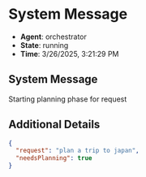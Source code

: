 # System Message

- **Agent**: orchestrator
- **State**: running
- **Time**: 3/26/2025, 3:21:29 PM

## System Message

Starting planning phase for request

## Additional Details

```json
{
  "request": "plan a trip to japan",
  "needsPlanning": true
}
```

